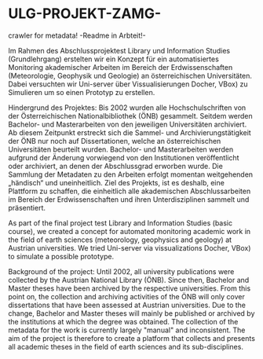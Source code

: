 # ULG-PROJEKT-ZAMG-
crawler for metadata! -Readme in Arbteit!-

Im Rahmen des Abschlussprojektest Library und Information Studies (Grundlehrgang) erstelten wir ein Konzept für ein automatisiertes Monitoring
akademischer Arbeiten im Bereich der Erdwissenschaften (Meteorologie, Geophysik und Geologie) an österreichischen Universitäten. Dabei versuchten wir Uni-server über Vissualisierungen 
Docher, VBox) zu Simulieren um so einen Prototyp zu erstellen. 


Hindergrund des Projektes:
Bis 2002 wurden alle Hochschulschriften von der Österreichischen Nationalbibliothek (ÖNB) gesammelt. Seitdem werden Bachelor- und Masterarbeiten von den jeweiligen Universitäten archiviert. Ab diesem Zeitpunkt erstreckt sich die Sammel- und Archivierungstätigkeit der ÖNB nur noch auf Dissertationen, welche an österreichischen Universitäten beurteilt wurden. Bachelor- und Masterarbeiten werden aufgrund der Änderung vorwiegend von den Institutionen veröffentlicht oder archiviert, an denen der Abschlussgrad erworben wurde. Die Sammlung der Metadaten zu den Arbeiten erfolgt momentan weitgehenden „händisch“ und uneinheitlich. Ziel des Projekts, ist es deshalb, eine Plattform zu schaffen, die einheitlich alle akademischen Abschlussarbeiten im Bereich der Erdwissenschaften und ihren Unterdisziplinen sammelt und präsentiert.


As part of the final project test Library and Information Studies (basic course), we created a concept for automated monitoring
academic work in the field of earth sciences (meteorology, geophysics and geology) at Austrian universities. We tried Uni-server via vissualizations
Docher, VBox) to simulate a possible prototype.


Background of the project:
Until 2002, all university publications were collected by the Austrian National Library (ÖNB). Since then, Bachelor and Master theses have been archived by the respective universities. From this point on, the collection and archiving activities of the ÖNB will only cover dissertations that have been assessed at Austrian universities. Due to the change, Bachelor and Master theses will mainly be published or archived by the institutions at which the degree was obtained. The collection of the metadata for the work is currently largely "manual" and inconsistent. The aim of the project is therefore to create a platform that collects and presents all academic theses in the field of earth sciences and its sub-disciplines.
